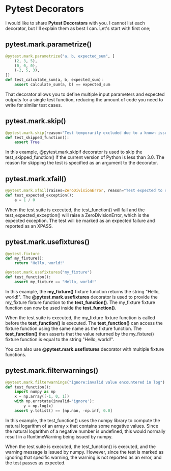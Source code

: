 # Pytest Decorators

I would like to share **Pytest Decorators** with you. I cannot list each decorator, but I'll explain them as best I can. Let's start with first one;

## pytest.mark.parametrize()

```Python
@pytest.mark.parametrize("a, b, expected_sum", [
    (2, 3, 5),
    (0, 0, 0),
    (-2, 5, 3),
])
def test_calculate_sum(a, b, expected_sum):
    assert calculate_sum(a, b) == expected_sum
```

That decorator allows you to define multiple input parameters and expected outputs for a single test function, reducing the amount of code you need to write for similar test cases.

## pytest.mark.skip()

```Python
@pytest.mark.skip(reason="Test temporarily excluded due to a known issue")
def test_skipped_function():
    assert True
```

In this example, @pytest.mark.skipif decorator is used to skip the test_skipped_function() if the current version of Python is less than 3.0. The reason for skipping the test is specified as an argument to the decorator.

## pytest.mark.xfail()

```Python
@pytest.mark.xfail(raises=ZeroDivisionError, reason="Test expected to raise a ZeroDivisionError")
def test_expected_exception():
    a = 1 / 0
```

When the test suite is executed, the test_function() will fail and the test_expected_exception() will raise a ZeroDivisionError, which is the expected exception. The test will be marked as an expected failure and reported as an XPASS.

## pytest.mark.usefixtures()

```Python
@pytest.fixture
def my_fixture():
    return "Hello, world!"

@pytest.mark.usefixtures("my_fixture")
def test_function():
    assert my_fixture == "Hello, world!"
```

In this example, the **my_fixture()** fixture function returns the string "Hello, world!". The **@pytest.mark.usefixtures** decorator is used to provide the my_fixture fixture function to the **test_function()**. The my_fixture fixture function can now be used inside the **test_function()**.

When the test suite is executed, the my_fixture fixture function is called before the **test_function()** is executed. The **test_function()** can access the fixture function using the same name as the fixture function. The **test_function()** then asserts that the value returned by the my_fixture() fixture function is equal to the string "Hello, world!".

You can also use **@pytest.mark.usefixtures** decorator with multiple fixture functions.

## pytest.mark.filterwarnings()

```Python
@pytest.mark.filterwarnings("ignore:invalid value encountered in log")
def test_function():
    import numpy as np
    x = np.array([-1, 0, 1])
    with np.errstate(invalid='ignore'):
        y = np.log(x)
    assert y.tolist() == [np.nan, -np.inf, 0.0]
```

In this example, the test_function() uses the numpy library to compute the natural logarithm of an array x that contains some negative values. Since the natural logarithm of a negative number is undefined, this would normally result in a RuntimeWarning being issued by numpy.

When the test suite is executed, the test_function() is executed, and the warning message is issued by numpy. However, since the test is marked as ignoring that specific warning, the warning is not reported as an error, and the test passes as expected.
